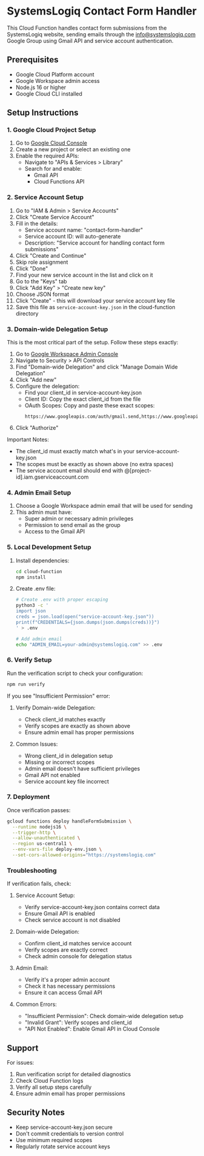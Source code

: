 # SystemsLogiq Contact Form Handler

This Cloud Function handles contact form submissions from the SystemsLogiq website, sending emails through the info@systemslogiq.com Google Group using Gmail API and service account authentication.

## Prerequisites

- Google Cloud Platform account
- Google Workspace admin access
- Node.js 16 or higher
- Google Cloud CLI installed

## Setup Instructions

### 1. Google Cloud Project Setup

1. Go to [Google Cloud Console](https://console.cloud.google.com)
2. Create a new project or select an existing one
3. Enable the required APIs:
   - Navigate to "APIs & Services > Library"
   - Search for and enable:
     - Gmail API
     - Cloud Functions API

### 2. Service Account Setup

1. Go to "IAM & Admin > Service Accounts"
2. Click "Create Service Account"
3. Fill in the details:
   - Service account name: "contact-form-handler"
   - Service account ID: will auto-generate
   - Description: "Service account for handling contact form submissions"
4. Click "Create and Continue"
5. Skip role assignment
6. Click "Done"
7. Find your new service account in the list and click on it
8. Go to the "Keys" tab
9. Click "Add Key" > "Create new key"
10. Choose JSON format
11. Click "Create" - this will download your service account key file
12. Save this file as `service-account-key.json` in the cloud-function directory

### 3. Domain-wide Delegation Setup

This is the most critical part of the setup. Follow these steps exactly:

1. Go to [Google Workspace Admin Console](https://admin.google.com)
2. Navigate to Security > API Controls
3. Find "Domain-wide Delegation" and click "Manage Domain Wide Delegation"
4. Click "Add new"
5. Configure the delegation:
   - Find your client_id in service-account-key.json
   - Client ID: Copy the exact client_id from the file
   - OAuth Scopes: Copy and paste these exact scopes:
     ```
     https://www.googleapis.com/auth/gmail.send,https://www.googleapis.com/auth/gmail.readonly
     ```
6. Click "Authorize"

Important Notes:
- The client_id must exactly match what's in your service-account-key.json
- The scopes must be exactly as shown above (no extra spaces)
- The service account email should end with @[project-id].iam.gserviceaccount.com

### 4. Admin Email Setup

1. Choose a Google Workspace admin email that will be used for sending
2. This admin must have:
   - Super admin or necessary admin privileges
   - Permission to send email as the group
   - Access to the Gmail API

### 5. Local Development Setup

1. Install dependencies:
   ```bash
   cd cloud-function
   npm install
   ```

2. Create .env file:
   ```bash
   # Create .env with proper escaping
   python3 -c '
   import json
   creds = json.load(open("service-account-key.json"))
   print(f"CREDENTIALS={json.dumps(json.dumps(creds))}")
   ' > .env
   
   # Add admin email
   echo "ADMIN_EMAIL=your-admin@systemslogiq.com" >> .env
   ```

### 6. Verify Setup

Run the verification script to check your configuration:
```bash
npm run verify
```

If you see "Insufficient Permission" error:
1. Verify Domain-wide Delegation:
   - Check client_id matches exactly
   - Verify scopes are exactly as shown above
   - Ensure admin email has proper permissions

2. Common Issues:
   - Wrong client_id in delegation setup
   - Missing or incorrect scopes
   - Admin email doesn't have sufficient privileges
   - Gmail API not enabled
   - Service account key file incorrect

### 7. Deployment

Once verification passes:
```bash
gcloud functions deploy handleFormSubmission \
  --runtime nodejs16 \
  --trigger-http \
  --allow-unauthenticated \
  --region us-central1 \
  --env-vars-file deploy-env.json \
  --set-cors-allowed-origins="https://systemslogiq.com"
```

### Troubleshooting

If verification fails, check:

1. Service Account Setup:
   - Verify service-account-key.json contains correct data
   - Ensure Gmail API is enabled
   - Check service account is not disabled

2. Domain-wide Delegation:
   - Confirm client_id matches service account
   - Verify scopes are exactly correct
   - Check admin console for delegation status

3. Admin Email:
   - Verify it's a proper admin account
   - Check it has necessary permissions
   - Ensure it can access Gmail API

4. Common Errors:
   - "Insufficient Permission": Check domain-wide delegation setup
   - "Invalid Grant": Verify scopes and client_id
   - "API Not Enabled": Enable Gmail API in Cloud Console

## Support

For issues:
1. Run verification script for detailed diagnostics
2. Check Cloud Function logs
3. Verify all setup steps carefully
4. Ensure admin email has proper permissions

## Security Notes

- Keep service-account-key.json secure
- Don't commit credentials to version control
- Use minimum required scopes
- Regularly rotate service account keys
